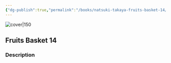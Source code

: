 ```yaml
---
{"dg-publish":true,"permalink":"/books/natsuki-takaya-fruits-basket-14/","title":"\"Fruits Basket 14\"","tags":["manga","romance","Fantasy"]}
---
```




![cover|150](http://books.google.com/books/content?id=fKGfPAAACAAJ&printsec=frontcover&img=1&zoom=1&source=gbs_api)

## Fruits Basket 14

### Description


```